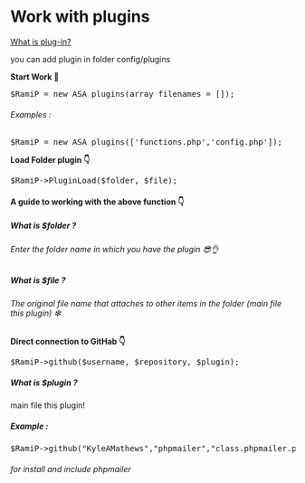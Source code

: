 # Work with plugins

<a href="https://en.m.wikipedia.org/wiki/Plug-in_(computing)"> What is plug-in? </a>

you can add plugin in folder config/plugins

<b> Start Work 🔘 </b>
<pre>$RamiP = new ASA_plugins(array filenames = []);</pre>
<h6> Examples : </h6>
<pre>$RamiP = new ASA_plugins(['functions.php','config.php']);</pre>

<b> Load Folder plugin 👇 </b>
<pre>$RamiP->PluginLoad($folder, $file);</pre>
<h4> A guide to working with the above function 👇 </h6>
<h5> What is $folder ? </h5>
<h6> Enter the folder name in which you have the plugin 😎👌 </h6>
<h5> What is $file ? </h5>
<h6> The original file name that attaches to other items in the folder (main file this plugin) ❇ </h6>

<b> Direct connection to GitHab 👇 </b>
<pre>$RamiP->github($username, $repository, $plugin);</pre>
<h5> What is $plugin ? </h5
<h6> main file this plugin! </h6>
<h5> Example : </h5>
<pre>$RamiP->github("KyleAMathews","phpmailer","class.phpmailer.php");</pre>
<h6> for install and include phpmailer </h6>